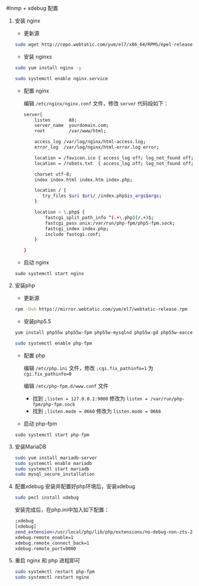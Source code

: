 
#lnmp + xdebug 配置

1. 安装 nginx
	- 更新源
	```bash
	sudo wget http://repo.webtatic.com/yum/el7/x86_64/RPMS/epel-release-7-5.noarch.rpm && rpm -ivh epel-release-7-5.noarch.rpm
	```

	- 安装 nginxs
	```bash
	sudo yum install nginx -y

	sudo systemctl enable nginx.service
	```

	- 配置 nginx

		编辑 `/etc/nginx/nginx.conf` 文件，修改 `server` 代码段如下：
		```bash
		server{
			listen       80;
			server_name  yourdomain.com;
			root         /var/www/html;

			access_log /var/log/nginx/html-access.log;
			error_log  /var/log/nginx/html-error.log error;

			location = /favicon.ico { access_log off; log_not_found off; }
			location = /robots.txt  { access_log off; log_not_found off; }

			charset utf-8;
		    index index.html index.htm index.php;

			location / {
		       try_files $uri $uri/ /index.php$is_args$args;
		    }

			location ~ \.php$ {
				fastcgi_split_path_info ^(.+\.php)(/.+)$;
				fastcgi_pass unix:/var/run/php-fpm/php5-fpm.sock;
				fastcgi_index index.php;
				include fastcgi.conf;
			}

		} 
		```
	- 启动 nginx
	```bsah
	sudo systemctl start nginx
	```
  
2. 安装php
	- 更新源
    ```bash
    rpm -Uvh https://mirror.webtatic.com/yum/el7/webtatic-release.rpm
    ```
    
	- 安装php5.5
	```bash
	yum install php55w php55w-fpm php55w-mysqlnd php55w-gd php55w-eaccelerator php55w-pdo php55w-mbstring php55w-mhash php55w-cli php55w-mcrypt php55w php55w-mysql php55w-imap php55w-ldap php55w-odbc php55w-pear php55w-xml php55w-xmlrpc php55w-snmp php55w-pear php55w-common php55w-devel curl openssl openssl-devel -y

	sudo systemctl enable php-fpm
	```

	- 配置 php
	
		编辑 `/etc/php.ini` 文件，修改 `;cgi.fix_pathinfo=1` 为 `cgi.fix_pathinfo=0`
		
		编辑 `/etc/php-fpm.d/www.conf` 文件
		- 找到 `;listen = 127.0.0.1:9000` 修改为 `listen = /var/run/php-fpm/php-fpm.sock`
		- 找到 `;listen.mode = 0660` 修改为 `listen.mode = 0666`


	- 启动 php-fpm
	```bsah
	sudo systemctl start php-fpm
	```

			
3. 安装MariaDB

	```bash
	sudo yum install mariadb-server
	sudo systemctl enable mariadb
	sudo systemctl start mariadb
	sudo mysql_secure_installation
	```


4. 配置xdebug
	安装并配置好php环境后，安装xdebug
	```bash
	sudo pecl install xdebug
	```
	安装完成后，在php.ini中加入如下配置：

	```bash
	;xdebug
	[xdebug]
	zend_extension=/usr/local/php/lib/php/extensions/no-debug-non-zts-20131226/xdebug.so 
	xdebug.remote_enable=1
	xdebug.remote_connect_back=1
	xdebug.remote_port=9000
	```
	
3. 重启 nginx 和 php 进程即可
	```bash
	sudo systemctl restart php-fpm
	sudo systemctl restart nginx
	```
